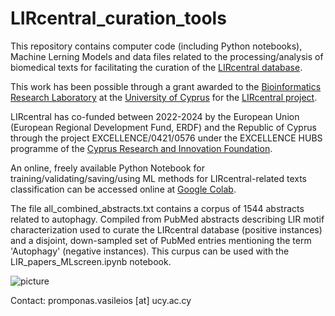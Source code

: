 # LIRcentral_curation_tools

This repository contains computer code (including Python notebooks), Machine Lerning Models and data files related to the processing/analysis of biomedical texts for facilitating the curation of the [LIRcentral database](https://lircentral.eu).

This work has been possible through a grant awarded to the [Bioinformatics Research Laboratory](https://vprobon.github.io/BRL-UCY) at the [University of Cyprus](https://www.ucy.ac.cy) for the [LIRcentral project](https://lircentral.eu/).

LIRcentral has co-funded between 2022-2024 by the European Union (European Regional Development Fund, ERDF) and the Republic of Cyprus through the project EXCELLENCE/0421/0576 under the EXCELLENCE HUBS programme of the [Cyprus Research and Innovation Foundation](https://research.org.cy).


An online, freely available Python Notebook for training/validating/saving/using ML methods for LIRcentral-related texts classification can be accessed online at [Google Colab](https://colab.research.google.com/drive/1HkmtTsTJDx9qNaI9vgEVtQOn0Qlx9vv7?usp=sharing).

The file all_combined_abstracts.txt contains a corpus of 1544 abstracts related to autophagy. Compiled from PubMed abstracts describing LIR motif characterization used to curate the LIRcentral database (positive instances) and a disjoint, down-sampled set of PubMed entries mentioning the term 'Autophagy' (negative instances). This curpus can be used with the LIR_papers_MLscreen.ipynb notebook.


![picture](https://lircentral.eu/images/LIRcentral-FundedBy.png)



Contact: promponas.vasileios [at] ucy.ac.cy
